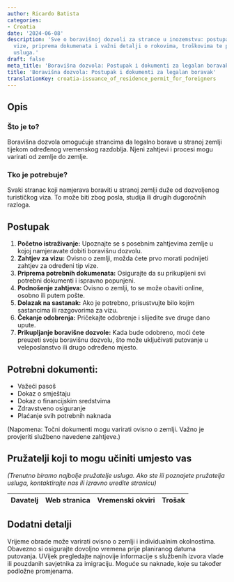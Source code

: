 ```yaml
---
author: Ricardo Batista
categories:
- Croatia
date: '2024-06-08'
description: 'Sve o boravišnoj dozvoli za strance u inozemstvu: postupak zahtjeva
  vize, priprema dokumenata i važni detalji o rokovima, troškovima te pružateljima
  usluga.'
draft: false
meta_title: 'Boravišna dozvola: Postupak i dokumenti za legalan boravak'
title: 'Boravišna dozvola: Postupak i dokumenti za legalan boravak'
translationKey: croatia-issuance_of_residence_permit_for_foreigners
---
```



## Opis
### Što je to?
Boravišna dozvola omogućuje strancima da legalno borave u stranoj zemlji tijekom određenog vremenskog razdoblja. Njeni zahtjevi i procesi mogu varirati od zemlje do zemlje.

### Tko je potrebuje?
Svaki stranac koji namjerava boraviti u stranoj zemlji duže od dozvoljenog turističkog viza. To može biti zbog posla, studija ili drugih dugoročnih razloga.

## Postupak
1. **Početno istraživanje:** Upoznajte se s posebnim zahtjevima zemlje u kojoj namjeravate dobiti boravišnu dozvolu.
2. **Zahtjev za vizu:** Ovisno o zemlji, možda ćete prvo morati podnijeti zahtjev za određeni tip vize.
3. **Priprema potrebnih dokumenata:** Osigurajte da su prikupljeni svi potrebni dokumenti i ispravno popunjeni.
4. **Podnošenje zahtjeva:** Ovisno o zemlji, to se može obaviti online, osobno ili putem pošte.
5. **Dolazak na sastanak:** Ako je potrebno, prisustvujte bilo kojim sastancima ili razgovorima za vizu.
6. **Čekanje odobrenja:** Pričekajte odobrenje i slijedite sve druge dano upute.
7. **Prikupljanje boravišne dozvole:** Kada bude odobreno, moći ćete preuzeti svoju boravišnu dozvolu, što može uključivati putovanje u veleposlanstvo ili drugo određeno mjesto.

## Potrebni dokumenti:
- Važeći pasoš
- Dokaz o smještaju
- Dokaz o financijskim sredstvima
- Zdravstveno osiguranje
- Plaćanje svih potrebnih naknada
 
(Napomena: Točni dokumenti mogu varirati ovisno o zemlji. Važno je provjeriti službeno navedene zahtjeve.)

## Pružatelji koji to mogu učiniti umjesto vas

_(Trenutno biramo najbolje pružatelje usluga. Ako ste ili poznajete pružatelja usluga, kontaktirajte nas ili izravno uredite stranicu)_

| Davatelj | Web stranica | Vremenski okviri | Trošak |
| --------------- | --------------- | :-------------: | :-------------: |

## Dodatni detalji

Vrijeme obrade može varirati ovisno o zemlji i individualnim okolnostima. Obavezno si osigurajte dovoljno vremena prije planiranog datuma putovanja. UVijek pregledajte najnovije informacije s službenih izvora vlade ili pouzdanih savjetnika za imigraciju. Moguće su naknade, koje su također podložne promjenama.